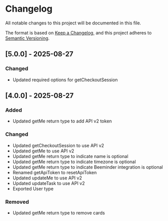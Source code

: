 # Changelog

All notable changes to this project will be documented in this file.

The format is based on [Keep a Changelog](https://keepachangelog.com/en/1.1.0/),
and this project adheres to [Semantic Versioning](https://semver.org/spec/v2.0.0.html).

## [5.0.0] - 2025-08-27

### Changed

- Updated required options for getCheckoutSession

## [4.0.0] - 2025-08-27

### Added

- Updated getMe return type to add API v2 token

### Changed

- Updated getCheckoutSession to use API v2
- Updated getMe to use API v2
- Updated getMe return type to indicate name is optional
- Updated getMe return type to indicate timezone is optional
- Updated getMe return type to indicate Beeminder integration is optional
- Renamed getApiToken to resetApiToken
- Updated updateMe to use API v2
- Updated updateTask to use API v2
- Exported User type

### Removed

- Updated getMe return type to remove cards